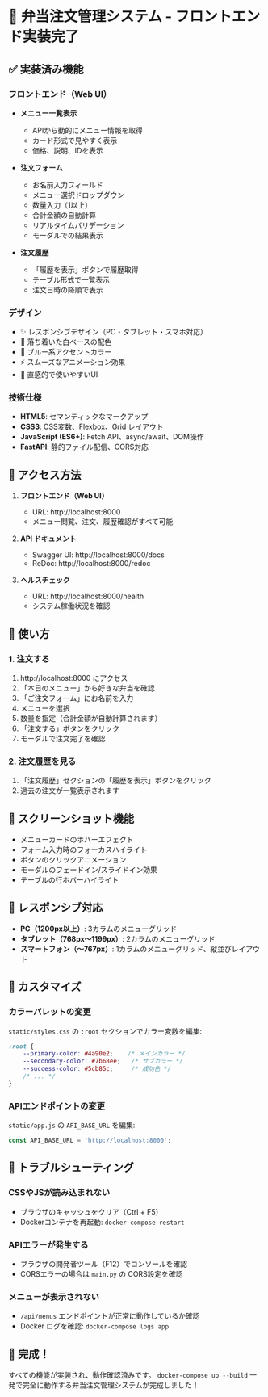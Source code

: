 # 🍱 弁当注文管理システム - フロントエンド実装完了

## ✅ 実装済み機能

### フロントエンド（Web UI）
- **メニュー一覧表示**
  - APIから動的にメニュー情報を取得
  - カード形式で見やすく表示
  - 価格、説明、IDを表示

- **注文フォーム**
  - お名前入力フィールド
  - メニュー選択ドロップダウン
  - 数量入力（1以上）
  - 合計金額の自動計算
  - リアルタイムバリデーション
  - モーダルでの結果表示

- **注文履歴**
  - 「履歴を表示」ボタンで履歴取得
  - テーブル形式で一覧表示
  - 注文日時の降順で表示

### デザイン
- ✨ レスポンシブデザイン（PC・タブレット・スマホ対応）
- 🎨 落ち着いた白ベースの配色
- 💙 ブルー系アクセントカラー
- ⚡ スムーズなアニメーション効果
- 🎯 直感的で使いやすいUI

### 技術仕様
- **HTML5**: セマンティックなマークアップ
- **CSS3**: CSS変数、Flexbox、Grid レイアウト
- **JavaScript (ES6+)**: Fetch API、async/await、DOM操作
- **FastAPI**: 静的ファイル配信、CORS対応

## 🚀 アクセス方法

1. **フロントエンド（Web UI）**
   - URL: http://localhost:8000
   - メニュー閲覧、注文、履歴確認がすべて可能

2. **API ドキュメント**
   - Swagger UI: http://localhost:8000/docs
   - ReDoc: http://localhost:8000/redoc

3. **ヘルスチェック**
   - URL: http://localhost:8000/health
   - システム稼働状況を確認

## 📝 使い方

### 1. 注文する
1. http://localhost:8000 にアクセス
2. 「本日のメニュー」から好きな弁当を確認
3. 「ご注文フォーム」にお名前を入力
4. メニューを選択
5. 数量を指定（合計金額が自動計算されます）
6. 「注文する」ボタンをクリック
7. モーダルで注文完了を確認

### 2. 注文履歴を見る
1. 「注文履歴」セクションの「履歴を表示」ボタンをクリック
2. 過去の注文が一覧表示されます

## 🎨 スクリーンショット機能

- メニューカードのホバーエフェクト
- フォーム入力時のフォーカスハイライト
- ボタンのクリックアニメーション
- モーダルのフェードイン/スライドイン効果
- テーブルの行ホバーハイライト

## 📱 レスポンシブ対応

- **PC（1200px以上）**: 3カラムのメニューグリッド
- **タブレット（768px〜1199px）**: 2カラムのメニューグリッド
- **スマートフォン（〜767px）**: 1カラムのメニューグリッド、縦並びレイアウト

## 🔧 カスタマイズ

### カラーパレットの変更
`static/styles.css` の `:root` セクションでカラー変数を編集:

```css
:root {
    --primary-color: #4a90e2;    /* メインカラー */
    --secondary-color: #7b68ee;   /* サブカラー */
    --success-color: #5cb85c;     /* 成功色 */
    /* ... */
}
```

### APIエンドポイントの変更
`static/app.js` の `API_BASE_URL` を編集:

```javascript
const API_BASE_URL = 'http://localhost:8000';
```

## 🐛 トラブルシューティング

### CSSやJSが読み込まれない
- ブラウザのキャッシュをクリア（Ctrl + F5）
- Dockerコンテナを再起動: `docker-compose restart`

### APIエラーが発生する
- ブラウザの開発者ツール（F12）でコンソールを確認
- CORSエラーの場合は `main.py` の CORS設定を確認

### メニューが表示されない
- `/api/menus` エンドポイントが正常に動作しているか確認
- Docker ログを確認: `docker-compose logs app`

## 🎉 完成！

すべての機能が実装され、動作確認済みです。
`docker-compose up --build` 一発で完全に動作する弁当注文管理システムが完成しました！
